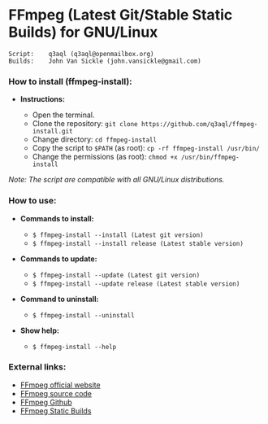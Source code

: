 FFmpeg (Latest Git/Stable Static Builds) for GNU/Linux
======================================================

    Script:    q3aql (q3aql@openmailbox.org)
    Builds:    John Van Sickle (john.vansickle@gmail.com)

### How to install (ffmpeg-install):

  * **Instructions:**
  
    * Open the terminal.
    * Clone the repository: `git clone https://github.com/q3aql/ffmpeg-install.git`
    * Change directory: `cd ffmpeg-install`
    * Copy the script to `$PATH` (as root): `cp -rf ffmpeg-install /usr/bin/`
    * Change the permissions (as root): `chmod +x /usr/bin/ffmpeg-install`
    
_Note: The script are compatible with all GNU/Linux distributions._

### How to use:

  * **Commands to install:**

    * `$ ffmpeg-install --install (Latest git version)`
    * `$ ffmpeg-install --install release (Latest stable version)`
  
  * **Commands to update:**

    * `$ ffmpeg-install --update (Latest git version)`
    * `$ ffmpeg-install --update release (Latest stable version)`
    
  * **Command to uninstall:**
  
    * `$ ffmpeg-install --uninstall`
  
  * **Show help:**
  
    * `$ ffmpeg-install --help`
    
### External links:

  * [FFmpeg official website](https://www.ffmpeg.org/)
  * [FFmpeg source code](https://www.ffmpeg.org/download.html)
  * [FFmpeg Github](https://github.com/FFmpeg/FFmpeg)
  * [FFmpeg Static Builds](http://johnvansickle.com/ffmpeg/)
  
